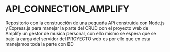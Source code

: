 # API_CONNECTION_AMPLIFY
Repositorio con la construcción de una pequeña APi construida con Node.js y Express.js para manejar la parte del CRUD con el proyecto web de Amplify un gestor de musica personal, con ello mismo se espera que se baje la carga del servidor del PROYECTO web es por ello que en esta manejamos toda la parte con BD
